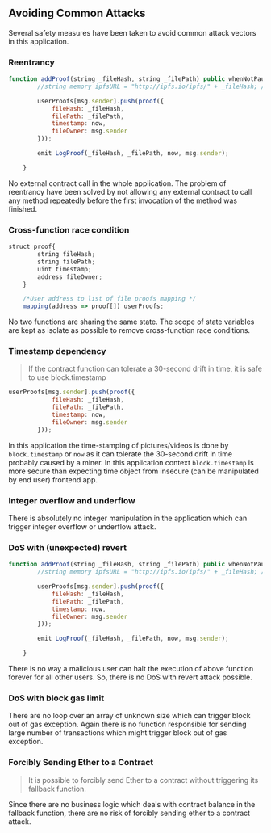 ## Avoiding Common Attacks

Several safety measures have been taken to avoid common attack vectors in this application.

### Reentrancy

```js
function addProof(string _fileHash, string _filePath) public whenNotPaused {
        //string memory ipfsURL = "http://ipfs.io/ipfs/" + _fileHash; //Oraclize can be used

        userProofs[msg.sender].push(proof({
            fileHash: _fileHash,
            filePath: _filePath,
            timestamp: now,
            fileOwner: msg.sender
        }));

        emit LogProof(_fileHash, _filePath, now, msg.sender);

    }
```

No external contract call in the whole application. The problem of reentrancy have been solved by not allowing any external contract to call any method repeatedly before the first invocation of the method was finished.

### Cross-function race condition

```js
struct proof{
        string fileHash;
        string filePath;
        uint timestamp;
        address fileOwner;
    }

    /*User address to list of file proofs mapping */
    mapping(address => proof[]) userProofs;
```

No two functions are sharing the same state. The scope of state variables are kept as isolate as possible to remove cross-function race conditions.

### Timestamp dependency

> If the contract function can tolerate a 30-second drift in time, it is safe to use block.timestamp

```js
userProofs[msg.sender].push(proof({
            fileHash: _fileHash,
            filePath: _filePath,
            timestamp: now,
            fileOwner: msg.sender
        }));
```

In this application the time-stamping of pictures/videos is done by `block.timestamp` or `now` as it can tolerate the 30-second drift in time probably caused by a miner. In this application context `block.timestamp` is more secure than expecting time object from insecure (can be manipulated by end user) frontend app.

### Integer overflow and underflow

There is absolutely no integer manipulation in the application which can trigger integer overflow or underflow attack.

### DoS with (unexpected) revert

```js
function addProof(string _fileHash, string _filePath) public whenNotPaused {
        //string memory ipfsURL = "http://ipfs.io/ipfs/" + _fileHash; //Oraclize can be used

        userProofs[msg.sender].push(proof({
            fileHash: _fileHash,
            filePath: _filePath,
            timestamp: now,
            fileOwner: msg.sender
        }));

        emit LogProof(_fileHash, _filePath, now, msg.sender);

    }
```

There is no way a malicious user can halt the execution of above function forever for all other users. So, there is no DoS with revert attack possible.

### DoS with block gas limit

There are no loop over an array of unknown size which can trigger block out of gas exception. Again there is no function responsible for sending large number of transactions which might trigger block out of gas exception.

### Forcibly Sending Ether to a Contract

> It is possible to forcibly send Ether to a contract without triggering its fallback function.

Since there are no business logic which deals with contract balance in the fallback function, there are no risk of forcibly sending ether to a contract attack.
